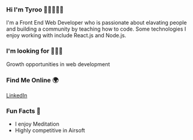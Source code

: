 ### Hi I'm Tyroo 👋🏾👨🏽‍💻
I'm a Front End Web Developer who is passionate about elavating people and building a community by teaching how to code. Some technologies I enjoy working with include React.js and Node.js.

### I'm looking for 🕵🏽‍♂️
Growth opportunities in web development

### Find Me Online 🌍
[LinkedIn](https://www.linkedin.com/in/tyroowest/)

### Fun Facts 🤪
- I enjoy Meditation
- Highly competitive in Airsoft
